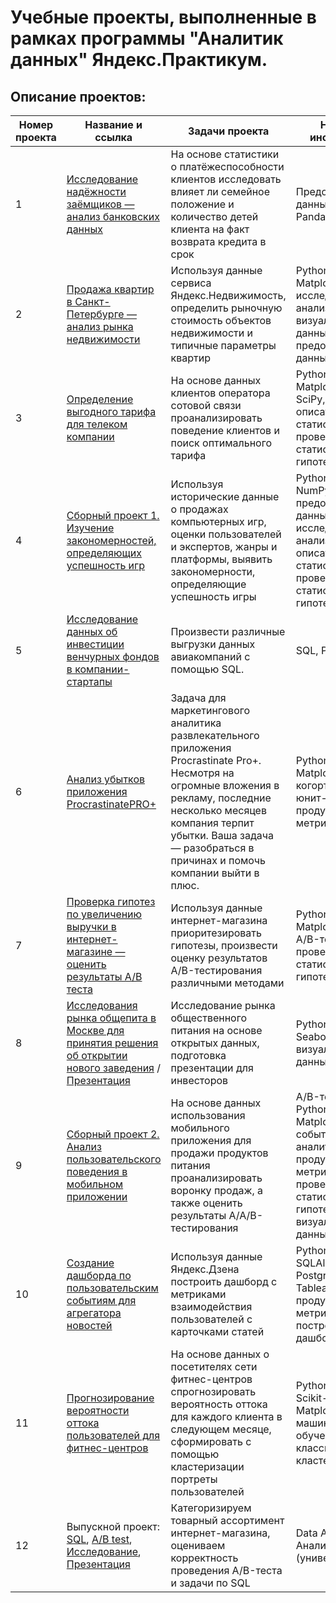 # Учебные проекты, выполненные в рамках программы "Аналитик данных" Яндекс.Практикум.

## Описание проектов:
| Номер проекта | Название и ссылка | Задачи проекта            | Навыки и инструменты |
|---------------|-------------------|---------------------------|----------------------|
|1              |[Исследование надёжности заёмщиков — анализ банковских данных](https://nbviewer.org/github/alexOdin18/Yandex_Practicum/blob/main/1_credit_bank.ipynb)|На основе статистики о платёжеспособности клиентов исследовать влияет ли семейное положение и количество детей клиента на факт возврата кредита в срок|Предобработка данных, Python, Pandas|
|2              |[Продажа квартир в Санкт-Петербурге — анализ рынка недвижимости](https://nbviewer.org/github/alexOdin18/Yandex_Practicum/blob/main/2_sales_appartment.ipynb)| Используя данные сервиса Яндекс.Недвижимость, определить рыночную стоимость объектов недвижимости и типичные параметры квартир| Python, Pandas, Matplotlib, исследовательский анализ данных, визуализация данных, предобработка данных|
|3              |[Определение выгодного тарифа для телеком компании](https://nbviewer.org/github/alexOdin18/Yandex_Practicum/blob/main/3_project_telecom.ipynb)|На основе данных клиентов оператора сотовой связи проанализировать поведение клиентов и поиск оптимального тарифа| Python, Pandas, Matplotlib, NumPy, SciPy, описательная статистика, проверка статистических гипотез|
|4              |[Сборный проект 1. Изучение закономерностей, определяющих успешность игр](https://nbviewer.org/github/alexOdin18/Yandex_Practicum/blob/main/4_ecom_project.ipynb)|Используя исторические данные о продажах компьютерных игр, оценки пользователей и экспертов, жанры и платформы, выявить закономерности, определяющие успешность игры| Python, Pandas, NumPy, Matplotlib, предобработка данных, исследовательский анализ данных, описательная статистика, проверка статистических гипотез |
|5              |[Исследование данных об инвестиции венчурных фондов в компании-стартапы](https://github.com/alexOdin18/Yandex_Practicum/tree/main/5.%20sql%20basic#readme)|Произвести различные выгрузки данных авиакомпаний с помощью SQL.| SQL, PostgreSQL| 
|6              |[Анализ убытков приложения ProcrastinatePRO+](https://nbviewer.org/github/alexOdin18/Yandex_Practicum/blob/main/6_product_analyst.ipynb)|Задача для маркетингового аналитика развлекательного приложения Procrastinate Pro+. Несмотря на огромные вложения в рекламу, последние несколько месяцев компания терпит убытки. Ваша задача — разобраться в причинах и помочь компании выйти в плюс.| Python, Pandas, Matplotlib, когортный анализ, юнит-экономика, продуктовые метрики, Seaborn |
|7              |[Проверка гипотез по увеличению выручки в интернет-магазине — оценить результаты A/B теста](https://nbviewer.org/github/alexOdin18/Yandex_Practicum/blob/main/7_AB_prooject.ipynb)|Используя данные интернет-магазина приоритезировать гипотезы, произвести оценку результатов A/B-тестирования различными методами| Python, Pandas, Matplotlib, SciPy, A/B-тестирование, проверка статистических гипотез |
|8              |[Исследования рынка общепита в Москве для принятия решения об открытии нового заведения](https://nbviewer.org/github/alexOdin18/Yandex_Practicum/blob/main/8_visualization.ipynb) / [Презентация](https://drive.google.com/file/d/1AOQfl4tkkzpU3qtJduWb4cHRxC39BpD1/view)|Исследование рынка общественного питания на основе открытых данных, подготовка презентации для инвесторов| Python, Pandas, Seaborn, Plotly, визуализация данных|
|9             |[Сборный проект 2.  Анализ пользовательского поведения в мобильном приложении](https://nbviewer.org/github/alexOdin18/Yandex_Practicum/blob/main/9_behavioral_analytics.ipynb)|На основе данных использования мобильного приложения для продажи продуктов питания проанализировать воронку продаж, а также оценить результаты A/A/B-тестирования| A/B-тестирование, Python, Pandas, Matplotlib, Seaborn, событийная аналитика, продуктовые метрики, Plotly, проверка статистических гипотез, визуализация данных|
|10             |[Создание дашборда по пользовательским событиям для агрегатора новостей](https://public.tableau.com/app/profile/alex2711/viz/Practicum_course_dashboardd/Dashboard1?publish=yes)|Используя данные Яндекс.Дзена построить дашборд с метриками взаимодействия пользователей с карточками статей| Python, SQLAlchemy, PostgreSQL, dash, Tableau, продуктовые метрики, построение дашбордов|
|11             |[Прогнозирование вероятности оттока пользователей для фитнес-центров](https://nbviewer.org/github/alexOdin18/Yandex_Practicum/blob/main/11_maching_learning.ipynb)|На основе данных о посетителях сети фитнес-центров спрогнозировать вероятность оттока для каждого клиента в следующем месяце, сформировать с помощью кластеризации портреты пользователей| Python, Pandas, Scikit-learn, Matplotlib, Seaborn, машинное обучение, классификация, кластеризация|
|12             |Выпускной проект: [SQL](https://nbviewer.org/github/alexOdin18/Yandex_Practicum/blob/main/12_sql_final_project.ipynb), [A/B test](https://nbviewer.org/github/alexOdin18/Yandex_Practicum/blob/main/12_ecom_AB_final_project.ipynb), [Исследование](https://nbviewer.org/github/alexOdin18/Yandex_Practicum/blob/main/12_ecom_final_project.ipynb), [Презентация](https://docs.google.com/presentation/d/1EbCetJrLaRVQLS2-5_bJrXQ6f3AUR_vEZ7FdXWBz3EY/edit?usp=sharing)|Категоризируем товарный ассортимент интернет-магазина, оцениваем корректность проведения A/B-теста и задачи по SQL| Data Analyst, Аналитик (универсал)|
